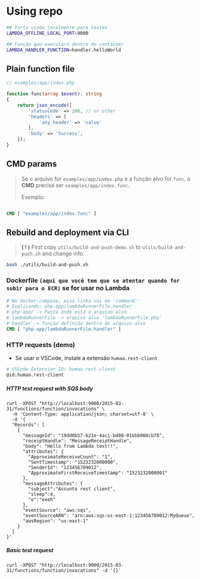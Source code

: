 # Using repo

```sh
## Porta usada localmente para testes
LAMBDA_OFFLINE_LOCAL_PORT=9000

## Função que executará dentro do container
LAMBDA_HANDLER_FUNCTION=handler.helloWorld
```

## Plain function file
```php
// examples/app/index.php

function func(array $event): string
{
    return json_encode([
        'statusCode' => 200, // or other
        'headers' => [
            'any_header' => 'value'
        ],
        'body' => 'Success',
    ]);
}
```

## CMD params

> Se o arquivo for `examples/app/index.php` e a função alvo for `func`, o **CMD** precisa ser `examples/app/index.func`.
>
> Exemplo:

```Dockerfile

CMD [ "examples/app/index.func" ]
```

## Rebuild and deployment via CLI

> **( ! )** First copy `utils/build-and-push-demo.sh` to `utils/build-and-push.sh` and change info.
```sh
bash ./utils/build-and-push.sh
```

### Dockerfile `(aqui que você tem que se atentar quando for subir para o ECR)` se for usar no Lambda

```Dockerfile
# No docker-compose, essa linha vai em 'command:'
# Explicando: php-app/lambdaRunnerFile.handler
# php-app/ -> Pasta onde está o arquivo alvo
# lambdaRunnerFile -> arquivo alvo 'lambdaRunnerFile.php'
# handler -> função definida dentro do arquivo alvo
CMD [ "php-app/lambdaRunnerFile.handler" ]
```

### HTTP requests (demo)

- Se usar o VSCode, instale a extensão `humao.rest-client`
```sh
# VSCode Extension ID: humao.rest-client
@id:humao.rest-client
```

##### HTTP test request with SQS body
```http
curl -XPOST "http://localhost:9000/2015-03-31/functions/function/invocations" \
  -H 'Content-Type: application/json; charset=utf-8' \
  -d '{
  "Records": [
    {
      "messageId": "19dd0b57-b21e-4ac1-bd88-01bbb068cb78",
      "receiptHandle": "MessageReceiptHandle",
      "body": "Hello from Lambda test!!",
      "attributes": {
        "ApproximateReceiveCount": "1",
        "SentTimestamp": "1523232000000",
        "SenderId": "123456789012",
        "ApproximateFirstReceiveTimestamp": "1523232000001"
      },
      "messageAttributes": {
        "subject":"Assunto rest client",
        "sleep":4,
        "e":"eeeh"
      },
      "eventSource": "aws:sqs",
      "eventSourceARN": "arn:aws:sqs:us-east-1:123456789012:MyQueue",
      "awsRegion": "us-east-1"
    }
  ]
}'
```

##### Basic test request
```http
curl -XPOST "http://localhost:9000/2015-03-31/functions/function/invocations" -d '{}'
```
